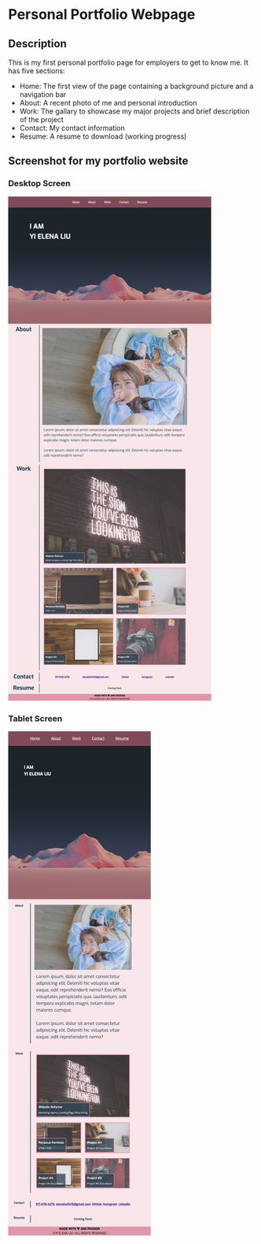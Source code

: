# Personal Portfolio Webpage

## Description

This is my first personal portfolio page for employers to get to know me. It has five sections:

- Home: The first view of the page containing a background picture and a navigation bar
- About: A recent photo of me and personal introduction
- Work: The gallary to showcase my major projects and brief description of the project 
- Contact: My contact information 
- Resume: A resume to download (working progress)

## Screenshot for my portfolio website

### Desktop Screen 

![Desktop Screen](./Assets/images/desktop-screen.png)

### Tablet Screen 

![Tablet Screen](./Assets/images/tablet-screen.png)



